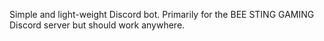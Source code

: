 Simple and light-weight Discord bot. Primarily for the BEE STING GAMING Discord server but should work anywhere.
